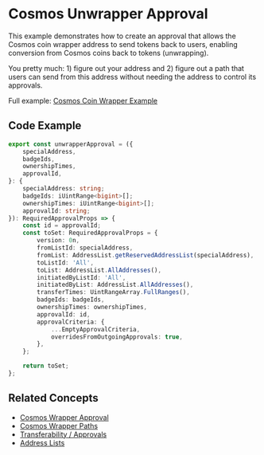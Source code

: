 # Cosmos Unwrapper Approval

This example demonstrates how to create an approval that allows the Cosmos coin wrapper address to send tokens back to users, enabling conversion from Cosmos coins back to tokens (unwrapping).

You pretty much: 1) figure out your address and 2) figure out a path that users can send from this address without needing the address to control its approvals.

Full example: [Cosmos Coin Wrapper Example](broken-reference)

## Code Example

```typescript
export const unwrapperApproval = ({
    specialAddress,
    badgeIds,
    ownershipTimes,
    approvalId,
}: {
    specialAddress: string;
    badgeIds: iUintRange<bigint>[];
    ownershipTimes: iUintRange<bigint>[];
    approvalId: string;
}): RequiredApprovalProps => {
    const id = approvalId;
    const toSet: RequiredApprovalProps = {
        version: 0n,
        fromListId: specialAddress,
        fromList: AddressList.getReservedAddressList(specialAddress),
        toListId: 'All',
        toList: AddressList.AllAddresses(),
        initiatedByListId: 'All',
        initiatedByList: AddressList.AllAddresses(),
        transferTimes: UintRangeArray.FullRanges(),
        badgeIds: badgeIds,
        ownershipTimes: ownershipTimes,
        approvalId: id,
        approvalCriteria: {
            ...EmptyApprovalCriteria,
            overridesFromOutgoingApprovals: true,
        },
    };

    return toSet;
};
```

## Related Concepts

* [Cosmos Wrapper Approval](cosmos-wrapper-approval.md)
* [Cosmos Wrapper Paths](broken-reference)
* [Transferability / Approvals](../../concepts/transferability-approvals.md)
* [Address Lists](../../concepts/address-lists.md)
